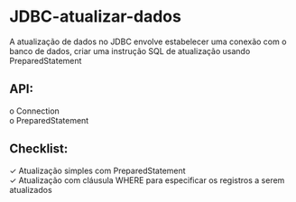 # JDBC-atualizar-dados

A atualização de dados no JDBC envolve estabelecer uma conexão com o banco de dados, 
criar uma instrução SQL de atualização usando PreparedStatement

## API:
o Connection <br>
o PreparedStatement 

## Checklist:
✓ Atualização simples com PreparedStatement <br>
✓ Atualização com cláusula WHERE para especificar os registros a serem atualizados
